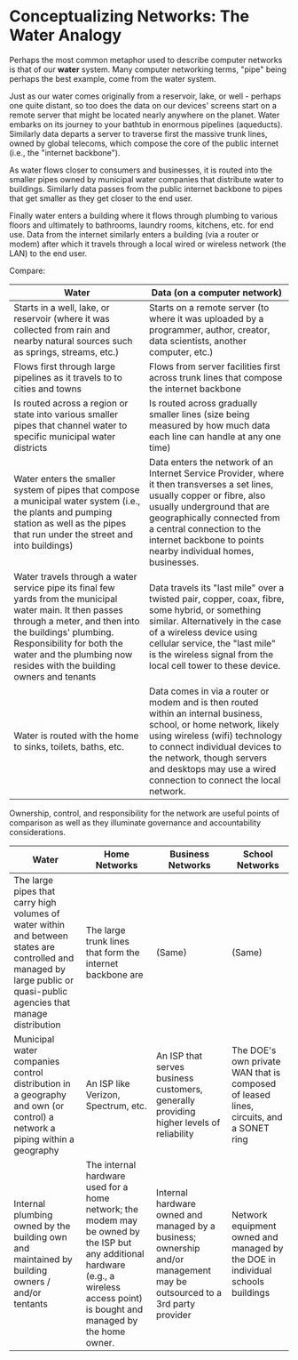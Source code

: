 # Conceptualizing Networks: The Water Analogy
Perhaps the most common metaphor used to describe computer networks is that of our **water** system. Many computer networking terms, "pipe" being perhaps the best example, come from the water system.

Just as our water comes originally from a reservoir, lake, or well - perhaps one quite distant, so too does the data on our devices' screens start on a remote server that might be located nearly anywhere on the planet. Water embarks on its journey to your bathtub in enormous pipelines \(aqueducts\). Similarly data departs a server to traverse first the massive trunk lines, owned by global telecoms, which compose the core of the public internet (i.e., the "internet backbone").

As water flows closer to consumers and businesses, it is routed into the smaller pipes owned by municipal water companies that distribute water to buildings. Similarly data passes from the public internet backbone to pipes that get smaller as they get closer to the end user.

Finally water enters a building where it flows through plumbing to various floors and ultimately to bathrooms, laundry rooms, kitchens, etc. for end use. Data from the internet similarly enters a building (via a router or modem) after which it travels through a local wired or wireless network (the LAN) to the end user.

Compare:

| Water                          | Data (on a computer network)                     |
|--------------------------------|--------------------------------------|
| Starts in a well, lake,  or reservoir (where it was collected from rain and nearby natural sources such as springs, streams, etc.)| Starts on a remote server (to where it was uploaded by a programmer, author, creator, data scientists, another computer, etc.)|
| Flows first through large pipelines as it travels to to cities and towns | Flows from server facilities first across trunk lines that compose the internet backbone
| Is routed across a region or state into various smaller pipes that channel water to specific municipal water districts | Is routed across gradually smaller lines (size being measured by how much data each line can handle at any one time)
| Water enters the smaller system of pipes that compose a municipal water system (i.e., the plants and pumping station as well as the pipes that run under the street and into buildings) | Data enters the network of an Internet Service Provider, where it then transverses a set lines, usually copper or fibre, also usually underground that are geographically connected from a central connection to the internet backbone to points nearby individual homes, businesses. |
| Water travels through a water service pipe its final few yards from the municipal water main. It then passes through a meter, and then into the buildings' plumbing. Responsibility for both the water and the plumbing now resides with the building owners and tenants | Data travels its "last mile" over a twisted pair, copper, coax, fibre, some hybrid, or something similar. Alternatively in the case of a wireless device using cellular service, the "last mile" is the wireless signal from the local cell tower to these device. |
| Water is routed with the home to sinks, toilets, baths, etc. | Data comes in via a router or modem and is then routed within an internal business, school, or home network, likely using wireless (wifi) technology to connect individual devices to the network, though servers and desktops may use a wired connection to connect the local network. |

Ownership, control, and responsibility for the network are useful points of comparison as well as they illuminate governance and accountability considerations.

| Water | Home Networks | Business Networks | School Networks |
|-------|---------------|-------------------|------------------|
| The large pipes that carry high volumes of water within and between states are controlled and managed by large public or quasi-public agencies that manage distribution | The large trunk lines that form the internet backbone are | (Same) | (Same)
| Municipal water companies control distribution in a geography and own (or control) a network a piping within a geography | An ISP like Verizon, Spectrum, etc. | An ISP that serves business customers, generally providing higher levels of reliability | The DOE's own private WAN that is composed of leased lines, circuits, and a SONET ring |
| Internal plumbing owned by the building own and maintained by building owners / and/or tentants | The internal hardware used for a home network; the modem may be owned by the ISP but any additional hardware (e.g., a wireless access point) is bought and managed by the home owner. | Internal hardware owned and managed by a business; ownership and/or management may be outsourced to a 3rd party provider | Network equipment owned and managed by the DOE in individual schools buildings
